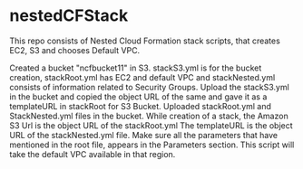 # nestedCFStack
This repo consists of Nested Cloud Formation stack scripts, that creates EC2, S3 and chooses Default VPC. 

Created a bucket "ncfbucket11" in S3.
stackS3.yml is for the bucket creation, stackRoot.yml has EC2 and default VPC and stackNested.yml consists of information related to Security Groups.
Upload the stackS3.yml in the bucket and copied the object URL of the same and gave it as a templateURL in stackRoot for S3 Bucket.
Uploaded stackRoot.yml and StackNested.yml files in the bucket.
While creation of a stack, the Amazon S3 Url is the object URL of the stackRoot.yml
The templateURL is the object URL of the stackNested.yml file.
Make sure all the parameters that have mentioned in the root file, appears in the Parameters section.
This script will take the default VPC available in that region.

